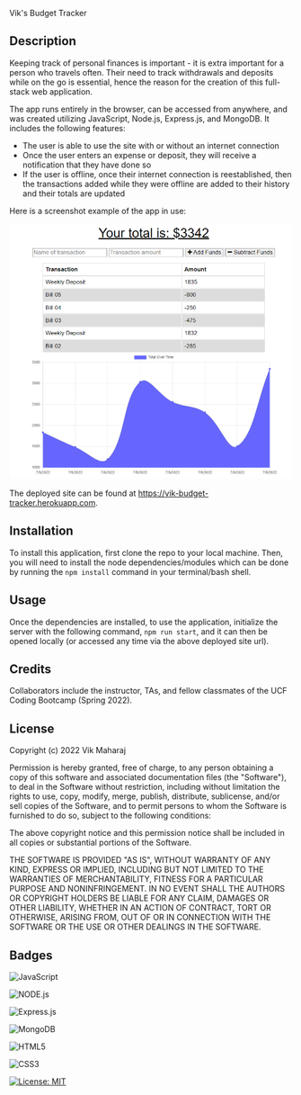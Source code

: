Vik's Budget Tracker

## Description

Keeping track of personal finances is important - it is extra important for a person who travels often. Their need to track withdrawals and deposits while on the go is essential, hence the reason for the creation of this full-stack web application.

The app runs entirely in the browser, can be accessed from anywhere, and was created utilizing JavaScript, Node.js, Express.js, and MongoDB. It includes the following features:

- The user is able to use the site with or without an internet connection
- Once the user enters an expense or deposit, they will receive a notification that they have done so
- If the user is offline, once their internet connection is reestablished, then the transactions added while they were offline are added to their history and their totals are updated

Here is a screenshot example of the app in use:

![Vik's Budget Tracker Web App](public/assets/screenshot.png)

The deployed site can be found at https://vik-budget-tracker.herokuapp.com.


## Installation

To install this application, first clone the repo to your local machine. Then, you will need to install the node dependencies/modules which can be done by running the ```npm install``` command in your terminal/bash shell. 

## Usage

Once the dependencies are installed, to use the application, initialize the server with the following command, ```npm run start```, and it can then be opened locally (or accessed any time via the above deployed site url).

## Credits

Collaborators include the instructor, TAs, and fellow classmates of the UCF Coding Bootcamp (Spring 2022).



## License

Copyright (c) 2022 Vik Maharaj

Permission is hereby granted, free of charge, to any person obtaining a copy of this software and associated documentation files (the "Software"), to deal
in the Software without restriction, including without limitation the rights to use, copy, modify, merge, publish, distribute, sublicense, and/or sell copies of the Software, and to permit persons to whom the Software is furnished to do so, subject to the following conditions:

The above copyright notice and this permission notice shall be included in all copies or substantial portions of the Software.

THE SOFTWARE IS PROVIDED "AS IS", WITHOUT WARRANTY OF ANY KIND, EXPRESS OR IMPLIED, INCLUDING BUT NOT LIMITED TO THE WARRANTIES OF MERCHANTABILITY,
FITNESS FOR A PARTICULAR PURPOSE AND NONINFRINGEMENT. IN NO EVENT SHALL THE AUTHORS OR COPYRIGHT HOLDERS BE LIABLE FOR ANY CLAIM, DAMAGES OR OTHER LIABILITY, WHETHER IN AN ACTION OF CONTRACT, TORT OR OTHERWISE, ARISING FROM, OUT OF OR IN CONNECTION WITH THE SOFTWARE OR THE USE OR OTHER DEALINGS IN THE SOFTWARE.


## Badges

![JavaScript](https://img.shields.io/badge/javascript-%23323330.svg?style=for-the-badge&logo=javascript&logoColor=%23F7DF1E)

![NODE.js](https://img.shields.io/badge/Node.js-43853D?style=for-the-badge&logo=node.js&logoColor=white)

![Express.js](https://img.shields.io/badge/express.js-%23404d59.svg?style=for-the-badge&logo=express&logoColor=%2361DAFB)

![MongoDB](https://img.shields.io/badge/MongoDB-%234ea94b.svg?style=for-the-badge&logo=mongodb&logoColor=white)

![HTML5](https://img.shields.io/badge/html5-%23E34F26.svg?style=for-the-badge&logo=html5&logoColor=white)

![CSS3](https://img.shields.io/badge/css3-%231572B6.svg?style=for-the-badge&logo=css3&logoColor=white)

[![License: MIT](https://img.shields.io/badge/License-MIT-yellow.svg)](https://opensource.org/licenses/MIT)